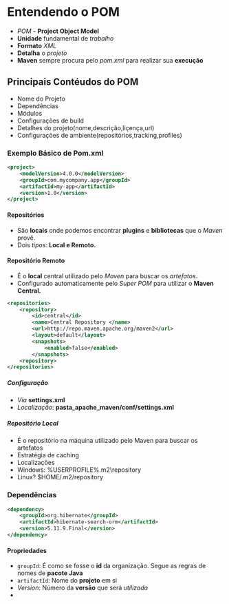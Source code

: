 # Entendendo o POM
- *POM* - **Project Object Model** 
- **Unidade** fundamental de *trabalho*
- **Formato** *XML*
- **Detalha** o *projeto*
- **Maven** sempre procura pelo *pom.xml* para realizar sua **execução**
## Principais Contéudos do POM
- Nome do Projeto
- Dependências
- Módulos
- Configurações de build 
- Detalhes do projeto(nome,descrição,liçença,url)
- Configurações de ambiente(repositórios,tracking,profiles)
### Exemplo Básico de Pom.xml
```xml
<project>
	<modelVersion>4.0.0</modelVersion>
	<groupId>com.mycompany.app</groupId>
	<artifactId>my-app</artifactId>
	<version>1.0</version>
</project>
```
#### Repositórios
- São **locais** onde podemos encontrar **plugins** e **bibliotecas** que o *Maven* provê.
- Dois *tipos*: **Local e Remoto.**
#### Repositório Remoto
- É o **local** central utilizado pelo *Maven* para buscar os *artefatos.*
- Configurado automaticamente pelo *Super POM* para utilizar o **Maven Central.**

```xml
<repositories>
	<repository>
		<id>central</id>
		<name>Central Repository </name>
		<url>http://repo.maven.apache.org/maven2</url>
		<layout>default</layout>
		<snapshots>
			<enabled>false</enabled>
		</snapshots>
	<repository>
</repositories>
```

##### Configuração
- *Via* **settings.xml**
- *Localização*: **pasta_apache_maven/conf/settings.xml**

##### Repositório Local
- É o repositório na máquina utilizado pelo Maven para buscar os artefatos
- Estratégia de caching 
- Localizações 
- Windows: %USERPROFILE%\.m2\repository
- Linux? $HOME/.m2/repository
### Dependências 
```xml
<dependency>
	<groupId>org.hibernate</groupId>
	<artifactId>hibernate-search-orm</artifactId>
	<version>5.11.9.Final</version>
</dependency>
```
#### Propriedades
- ``groupId``: É como se fosse o **id** da organização. Segue as regras de nomes de **pacote Java**
- ``artifactId``: Nome do **projeto** em si 
- *Version*: Número da **versão** que será *utilizada*
- 